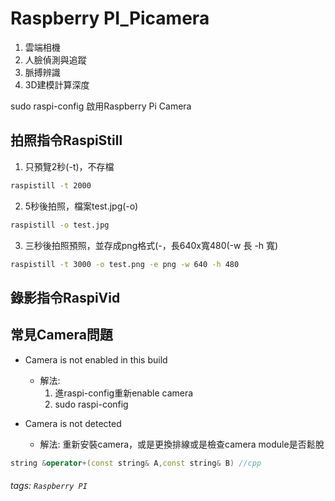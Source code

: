 # Raspberry PI_Picamera
1. 雲端相機
2. 人臉偵測與追蹤
3. 脈搏辨識
4. 3D建模計算深度

sudo raspi-config
 啟用Raspberry Pi Camera
## 拍照指令RaspiStill
1. 只預覽2秒(-t)，不存檔
```Bash
raspistill -t 2000
```
2. 5秒後拍照，檔案test.jpg(-o)
```Bash
raspistill -o test.jpg
```
3. 三秒後拍照預照，並存成png格式(-，長640x寬480(-w 長 -h 寬)
```Bash
raspistill -t 3000 -o test.png -e png -w 640 -h 480
```
## 錄影指令RaspiVid
          
## 常見Camera問題
- Camera is not enabled in this build
  - 解法: 
    1. 進raspi-config重新enable camera
    2. sudo raspi-config 

- Camera is not detected
  - 解法: 重新安裝camera，或是更換排線或是檢查camera module是否鬆脫

```cpp
string &operator+(const string& A,const string& B) //cpp
```
###### tags: `Raspberry PI`